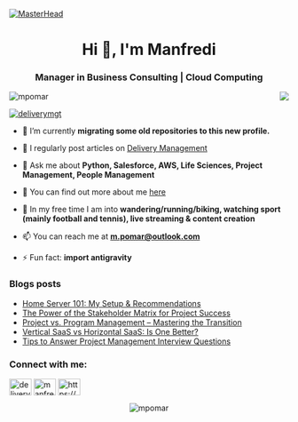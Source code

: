 [![MasterHead](https://images.squarespace-cdn.com/content/v1/5cb42c078dfc8c32928f1683/1576673671501-815N3LYAA34XFVFLWSUP/enterprise-content-management.gif)](https://deliverymgt.com)
<h1 align="center">Hi 👋, I'm Manfredi</h1>
<h3 align="center">Manager in Business Consulting | Cloud Computing</h3>
<img align="right" src="https://user-images.githubusercontent.com/63050133/156676671-d5b2e362-97d4-4404-9447-dd71ddfea82f.gif">

<p align="left"> <img src="https://komarev.com/ghpvc/?username=mpomar&label=Profile%20views&color=0e75b6&style=flat" alt="mpomar" /> </p>

<p align="left"> <a href="https://twitter.com/deliverymgt" target="blank"><img src="https://img.shields.io/twitter/follow/deliverymgt?logo=twitter&style=for-the-badge" alt="deliverymgt" /></a> </p>

- 🔭 I’m currently **migrating some old repositories to this new profile.**

- 📝 I regularly post articles on [Delivery Management](https://deliverymgt.com/blog/)

- 💬 Ask me about **Python, Salesforce, AWS, Life Sciences, Project Management, People Management**

- 🔎 You can find out more about me [here](https://mpomar.github.io/)

- 🌟 In my free time I am into **wandering/running/biking, watching sport (mainly football and tennis), live streaming & content creation**

- 📫 You can reach me at **m.pomar@outlook.com**

- ⚡ Fun fact: **import antigravity**

### Blogs posts
<!-- BLOG-POST-LIST:START -->
- [Home Server 101: My Setup &amp; Recommendations](https://deliverymgt.com/home-server-setup/)
- [The Power of the Stakeholder Matrix for Project Success](https://deliverymgt.com/stakeholder-matrix/)
- [Project vs. Program Management – Mastering the Transition](https://deliverymgt.com/project-vs-program-management/)
- [Vertical SaaS vs Horizontal SaaS: Is One Better?](https://deliverymgt.com/vertical-saas-horizontal-saas/)
- [Tips to Answer Project Management Interview Questions](https://deliverymgt.com/project-management-interview-questions/)
<!-- BLOG-POST-LIST:END -->

<h3 align="left">Connect with me:</h3>
<p align="left">
<a href="https://twitter.com/deliverymgt" target="blank"><img align="center" src="https://raw.githubusercontent.com/rahuldkjain/github-profile-readme-generator/master/src/images/icons/Social/twitter.svg" alt="deliverymgt" height="30" width="40" /></a>
<a href="https://linkedin.com/in/manfredipomar" target="blank"><img align="center" src="https://raw.githubusercontent.com/rahuldkjain/github-profile-readme-generator/master/src/images/icons/Social/linked-in-alt.svg" alt="manfredipomar" height="30" width="40" /></a>
<a href="https://deliverymgt.com/feed/" target="blank"><img align="center" src="https://raw.githubusercontent.com/rahuldkjain/github-profile-readme-generator/master/src/images/icons/Social/rss.svg" alt="https://deliverymgt.com/feed/" height="30" width="40" /></a>
</p>

<p align="center"><img align="center" src="https://github-readme-stats.vercel.app/api?username=mpomar&show_icons=true&locale=en&theme=tokyonight" alt="mpomar" /></p>
